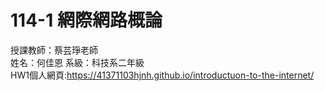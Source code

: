 # 114-1 網際網路概論
授課教師：蔡芸琤老師\
姓名：何佳恩 系級：科技系二年級\
HW1個人網頁:https://41371103hjnh.github.io/introductuon-to-the-internet/
